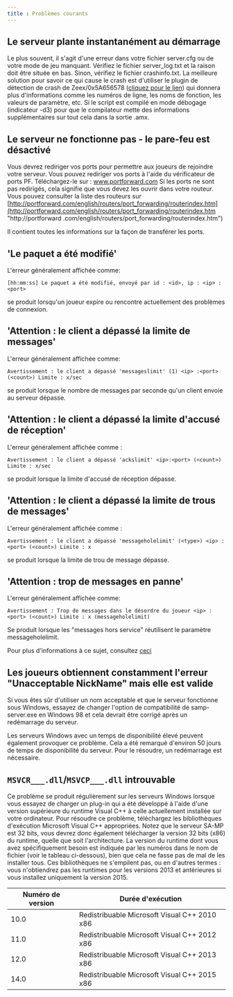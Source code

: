```yaml
---
title : Problèmes courants
---
```


## Le serveur plante instantanément au démarrage

Le plus souvent, il s'agit d'une erreur dans votre fichier server.cfg ou de votre mode de jeu manquant. Vérifiez le fichier server_log.txt et la raison doit être située en bas. Sinon, vérifiez le fichier crashinfo.txt. La meilleure solution pour savoir ce qui cause le crash est d'utiliser le plugin de détection de crash de Zeex/0x5A656578 ([cliquez pour le lien](https://github.com/Zeex/samp-plugin-crashdetect)) qui donnera plus d'informations comme les numéros de ligne, les noms de fonction, les valeurs de paramètre, etc. Si le script est compilé en mode débogage (indicateur -d3) pour que le compilateur mette des informations supplémentaires sur tout cela dans la sortie .amx.

## Le serveur ne fonctionne pas - le pare-feu est désactivé

Vous devrez rediriger vos ports pour permettre aux joueurs de rejoindre votre serveur. Vous pouvez rediriger vos ports à l'aide du vérificateur de ports PF. Téléchargez-le sur : www.portforward.com Si les ports ne sont pas redirigés, cela signifie que vous devez les ouvrir dans votre routeur. Vous pouvez consulter la liste des routeurs sur [http://portforward.com/english/routers/port_forwarding/routerindex.htm](http://portforward.com/english/routers/port_forwarding/routerindex.htm "http://portforward .com/english/routers/port_forwarding/routerindex.htm")

Il contient toutes les informations sur la façon de transférer les ports.

## 'Le paquet a été modifié'

L'erreur généralement affichée comme:

```
[hh:mm:ss] Le paquet a été modifié, envoyé par id : <id>, ip : <ip> :<port>
```

se produit lorsqu'un joueur expire ou rencontre actuellement des problèmes de connexion.

## 'Attention : le client a dépassé la limite de messages'

L'erreur généralement affichée comme:

```
Avertissement : le client a dépassé 'messageslimit' (1) <ip> :<port> (<count>) Limite : x/sec
```

se produit lorsque le nombre de messages par seconde qu'un client envoie au serveur dépasse.

## 'Attention : le client a dépassé la limite d'accusé de réception'

L'erreur généralement affichée comme :

```
Avertissement : le client a dépassé 'ackslimit' <ip>:<port> (<count>) Limite : x/sec
```

se produit lorsque la limite d'accusé de réception dépasse.

## 'Attention : le client a dépassé la limite de trous de messages'

L'erreur généralement affichée comme :

```
Avertissement : le client a dépassé 'messageholelimit' (<type>) <ip> :<port> (<count>) Limite : x
```

se produit lorsque la limite de trou de message dépasse.

## 'Attention : trop de messages en panne'

L'erreur généralement affichée comme:

```
Avertissement : Trop de messages dans le désordre du joueur <ip> :<port> (<count>) Limite : x (messageholelimit)
```

Se produit lorsque les "messages hors service" réutilisent le paramètre messageholelimit.

Pour plus d'informations à ce sujet, consultez [ceci](https://open.mp/docs/server/ControllingServer#RCON_Commands)

## Les joueurs obtiennent constamment l'erreur "Unacceptable NickName" mais elle est valide

Si vous êtes sûr d'utiliser un nom acceptable et que le serveur fonctionne sous Windows, essayez de changer l'option de compatibilité de samp-server.exe en Windows 98 et cela devrait être corrigé après un redémarrage du serveur.

Les serveurs Windows avec un temps de disponibilité élevé peuvent également provoquer ce problème. Cela a été remarqué d'environ 50 jours de temps de disponibilité du serveur. Pour le résoudre, un redémarrage est nécessaire.

## `MSVCR___.dll`/`MSVCP___.dll` introuvable

Ce problème se produit régulièrement sur les serveurs Windows lorsque vous essayez de charger un plug-in qui a été développé à l'aide d'une version supérieure du runtime Visual C++ à celle actuellement installée sur votre ordinateur. Pour résoudre ce problème, téléchargez les bibliothèques d'exécution Microsoft Visual C++ appropriées. Notez que le serveur SA-MP est 32 bits, vous devrez donc également télécharger la version 32 bits (x86) du runtime, quelle que soit l'architecture. La version du runtime dont vous avez spécifiquement besoin est indiquée par les numéros dans le nom de fichier (voir le tableau ci-dessous), bien que cela ne fasse pas de mal de les installer tous. Ces bibliothèques ne s'empilent pas, ou en d'autres termes : vous n'obtiendrez pas les runtimes pour les versions 2013 et antérieures si vous installez uniquement la version 2015.

| Numéro de version | Durée d'exécution |
| -------------- | --------------------------------------------- |
| 10.0 | Redistribuable Microsoft Visual C++ 2010 x86 |
| 11.0 | Redistribuable Microsoft Visual C++ 2012 x86 |
| 12.0 | Redistribuable Microsoft Visual C++ 2013 x86 |
| 14.0 | Redistribuable Microsoft Visual C++ 2015 x86 |
